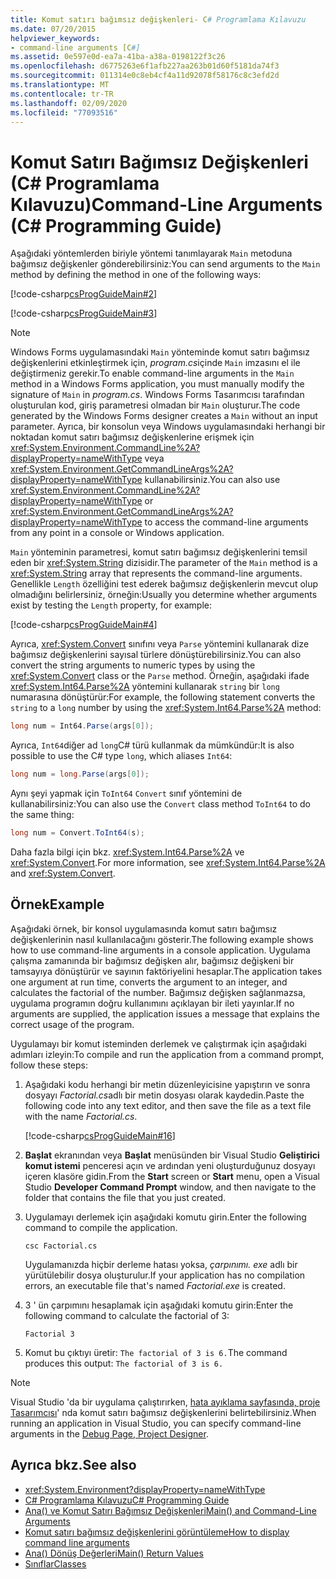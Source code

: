 ```yaml
---
title: Komut satırı bağımsız değişkenleri- C# Programlama Kılavuzu
ms.date: 07/20/2015
helpviewer_keywords:
- command-line arguments [C#]
ms.assetid: 0e597e0d-ea7a-41ba-a38a-0198122f3c26
ms.openlocfilehash: d6775263e6f1afb227aa263b01d60f5181da74f3
ms.sourcegitcommit: 011314e0c8eb4cf4a11d92078f58176c8c3efd2d
ms.translationtype: MT
ms.contentlocale: tr-TR
ms.lasthandoff: 02/09/2020
ms.locfileid: "77093516"
---
```

# <a name="command-line-arguments-c-programming-guide"></a><span data-ttu-id="1b91b-102">Komut Satırı Bağımsız Değişkenleri (C# Programlama Kılavuzu)</span><span class="sxs-lookup"><span data-stu-id="1b91b-102">Command-Line Arguments (C# Programming Guide)</span></span>

<span data-ttu-id="1b91b-103">Aşağıdaki yöntemlerden biriyle yöntemi tanımlayarak `Main` metoduna bağımsız değişkenler gönderebilirsiniz:</span><span class="sxs-lookup"><span data-stu-id="1b91b-103">You can send arguments to the `Main` method by defining the method in one of the following ways:</span></span>

[!code-csharp[csProgGuideMain#2](~/samples/snippets/csharp/VS_Snippets_VBCSharp/csProgGuideMain/CS/Class3.cs#2)]  

[!code-csharp[csProgGuideMain#3](~/samples/snippets/csharp/VS_Snippets_VBCSharp/csProgGuideMain/CS/Class3.cs#3)]

> [!NOTE]
> <span data-ttu-id="1b91b-104">Windows Forms uygulamasındaki `Main` yönteminde komut satırı bağımsız değişkenlerini etkinleştirmek için, *program.cs*içinde `Main` imzasını el ile değiştirmeniz gerekir.</span><span class="sxs-lookup"><span data-stu-id="1b91b-104">To enable command-line arguments in the `Main` method in a Windows Forms application, you must manually modify the signature of `Main` in *program.cs*.</span></span> <span data-ttu-id="1b91b-105">Windows Forms Tasarımcısı tarafından oluşturulan kod, giriş parametresi olmadan bir `Main` oluşturur.</span><span class="sxs-lookup"><span data-stu-id="1b91b-105">The code generated by the Windows Forms designer creates a `Main` without an input parameter.</span></span> <span data-ttu-id="1b91b-106">Ayrıca, bir konsolun veya Windows uygulamasındaki herhangi bir noktadan komut satırı bağımsız değişkenlerine erişmek için <xref:System.Environment.CommandLine%2A?displayProperty=nameWithType> veya <xref:System.Environment.GetCommandLineArgs%2A?displayProperty=nameWithType> kullanabilirsiniz.</span><span class="sxs-lookup"><span data-stu-id="1b91b-106">You can also use <xref:System.Environment.CommandLine%2A?displayProperty=nameWithType> or <xref:System.Environment.GetCommandLineArgs%2A?displayProperty=nameWithType> to access the command-line arguments from any point in a console or Windows application.</span></span>

<span data-ttu-id="1b91b-107">`Main` yönteminin parametresi, komut satırı bağımsız değişkenlerini temsil eden bir <xref:System.String> dizisidir.</span><span class="sxs-lookup"><span data-stu-id="1b91b-107">The parameter of the `Main` method is a <xref:System.String> array that represents the command-line arguments.</span></span> <span data-ttu-id="1b91b-108">Genellikle `Length` özelliğini test ederek bağımsız değişkenlerin mevcut olup olmadığını belirlersiniz, örneğin:</span><span class="sxs-lookup"><span data-stu-id="1b91b-108">Usually you determine whether arguments exist by testing the `Length` property, for example:</span></span>

[!code-csharp[csProgGuideMain#4](~/samples/snippets/csharp/VS_Snippets_VBCSharp/csProgGuideMain/CS/Class3.cs#4)]

<span data-ttu-id="1b91b-109">Ayrıca, <xref:System.Convert> sınıfını veya `Parse` yöntemini kullanarak dize bağımsız değişkenlerini sayısal türlere dönüştürebilirsiniz.</span><span class="sxs-lookup"><span data-stu-id="1b91b-109">You can also convert the string arguments to numeric types by using the <xref:System.Convert> class or the `Parse` method.</span></span> <span data-ttu-id="1b91b-110">Örneğin, aşağıdaki ifade <xref:System.Int64.Parse%2A> yöntemini kullanarak `string` bir `long` numarasına dönüştürür:</span><span class="sxs-lookup"><span data-stu-id="1b91b-110">For example, the following statement converts the `string` to a `long` number by using the <xref:System.Int64.Parse%2A> method:</span></span>

```csharp
long num = Int64.Parse(args[0]);
```

<span data-ttu-id="1b91b-111">Ayrıca, `Int64`diğer ad `long`C# türü kullanmak da mümkündür:</span><span class="sxs-lookup"><span data-stu-id="1b91b-111">It is also possible to use the C# type `long`, which aliases `Int64`:</span></span>

```csharp
long num = long.Parse(args[0]);
```

<span data-ttu-id="1b91b-112">Aynı şeyi yapmak için `ToInt64` `Convert` sınıf yöntemini de kullanabilirsiniz:</span><span class="sxs-lookup"><span data-stu-id="1b91b-112">You can also use the `Convert` class method `ToInt64` to do the same thing:</span></span>

```csharp
long num = Convert.ToInt64(s);
```

<span data-ttu-id="1b91b-113">Daha fazla bilgi için bkz. <xref:System.Int64.Parse%2A> ve <xref:System.Convert>.</span><span class="sxs-lookup"><span data-stu-id="1b91b-113">For more information, see <xref:System.Int64.Parse%2A> and <xref:System.Convert>.</span></span>

## <a name="example"></a><span data-ttu-id="1b91b-114">Örnek</span><span class="sxs-lookup"><span data-stu-id="1b91b-114">Example</span></span>

<span data-ttu-id="1b91b-115">Aşağıdaki örnek, bir konsol uygulamasında komut satırı bağımsız değişkenlerinin nasıl kullanılacağını gösterir.</span><span class="sxs-lookup"><span data-stu-id="1b91b-115">The following example shows how to use command-line arguments in a console application.</span></span> <span data-ttu-id="1b91b-116">Uygulama çalışma zamanında bir bağımsız değişken alır, bağımsız değişkeni bir tamsayıya dönüştürür ve sayının faktöriyelini hesaplar.</span><span class="sxs-lookup"><span data-stu-id="1b91b-116">The application takes one argument at run time, converts the argument to an integer, and calculates the factorial of the number.</span></span> <span data-ttu-id="1b91b-117">Bağımsız değişken sağlanmazsa, uygulama programın doğru kullanımını açıklayan bir ileti yayınlar.</span><span class="sxs-lookup"><span data-stu-id="1b91b-117">If no arguments are supplied, the application issues a message that explains the correct usage of the program.</span></span>

<span data-ttu-id="1b91b-118">Uygulamayı bir komut isteminden derlemek ve çalıştırmak için aşağıdaki adımları izleyin:</span><span class="sxs-lookup"><span data-stu-id="1b91b-118">To compile and run the application from a command prompt, follow these steps:</span></span>

1. <span data-ttu-id="1b91b-119">Aşağıdaki kodu herhangi bir metin düzenleyicisine yapıştırın ve sonra dosyayı *Factorial.cs*adlı bir metin dosyası olarak kaydedin.</span><span class="sxs-lookup"><span data-stu-id="1b91b-119">Paste the following code into any text editor, and then save the file as  a text file with the name *Factorial.cs*.</span></span>

     [!code-csharp[csProgGuideMain#16](~/samples/snippets/csharp/VS_Snippets_VBCSharp/csProgGuideMain/CS/Class1.cs#16)]

2. <span data-ttu-id="1b91b-120">**Başlat** ekranından veya **Başlat** menüsünden bir Visual Studio **Geliştirici komut istemi** penceresi açın ve ardından yeni oluşturduğunuz dosyayı içeren klasöre gidin.</span><span class="sxs-lookup"><span data-stu-id="1b91b-120">From the **Start** screen or **Start** menu, open a Visual Studio **Developer Command Prompt** window, and then navigate to the folder that contains the file that you just created.</span></span>

3. <span data-ttu-id="1b91b-121">Uygulamayı derlemek için aşağıdaki komutu girin.</span><span class="sxs-lookup"><span data-stu-id="1b91b-121">Enter the following command to compile the application.</span></span>
  
     `csc Factorial.cs`  
  
     <span data-ttu-id="1b91b-122">Uygulamanızda hiçbir derleme hatası yoksa, *çarpınımı. exe* adlı bir yürütülebilir dosya oluşturulur.</span><span class="sxs-lookup"><span data-stu-id="1b91b-122">If your application has no compilation errors, an executable file that's named *Factorial.exe* is created.</span></span>
  
4. <span data-ttu-id="1b91b-123">3 ' ün çarpımını hesaplamak için aşağıdaki komutu girin:</span><span class="sxs-lookup"><span data-stu-id="1b91b-123">Enter the following command to calculate the factorial of 3:</span></span>
  
     `Factorial 3`  
  
5. <span data-ttu-id="1b91b-124">Komut bu çıktıyı üretir: `The factorial of 3 is 6.`</span><span class="sxs-lookup"><span data-stu-id="1b91b-124">The command produces this output: `The factorial of 3 is 6.`</span></span>

> [!NOTE]
> <span data-ttu-id="1b91b-125">Visual Studio 'da bir uygulama çalıştırırken, [hata ayıklama sayfasında, proje Tasarımcısı](/visualstudio/ide/reference/debug-page-project-designer)' nda komut satırı bağımsız değişkenlerini belirtebilirsiniz.</span><span class="sxs-lookup"><span data-stu-id="1b91b-125">When running an application in Visual Studio, you can specify command-line arguments in the [Debug Page, Project Designer](/visualstudio/ide/reference/debug-page-project-designer).</span></span>

## <a name="see-also"></a><span data-ttu-id="1b91b-126">Ayrıca bkz.</span><span class="sxs-lookup"><span data-stu-id="1b91b-126">See also</span></span>

- <xref:System.Environment?displayProperty=nameWithType>
- [<span data-ttu-id="1b91b-127">C# Programlama Kılavuzu</span><span class="sxs-lookup"><span data-stu-id="1b91b-127">C# Programming Guide</span></span>](../index.md)
- [<span data-ttu-id="1b91b-128">Ana() ve Komut Satırı Bağımsız Değişkenleri</span><span class="sxs-lookup"><span data-stu-id="1b91b-128">Main() and Command-Line Arguments</span></span>](index.md)
- [<span data-ttu-id="1b91b-129">Komut satırı bağımsız değişkenlerini görüntüleme</span><span class="sxs-lookup"><span data-stu-id="1b91b-129">How to display command line arguments</span></span>](how-to-display-command-line-arguments.md)
- [<span data-ttu-id="1b91b-130">Ana() Dönüş Değerleri</span><span class="sxs-lookup"><span data-stu-id="1b91b-130">Main() Return Values</span></span>](main-return-values.md)
- [<span data-ttu-id="1b91b-131">Sınıflar</span><span class="sxs-lookup"><span data-stu-id="1b91b-131">Classes</span></span>](../classes-and-structs/classes.md)

